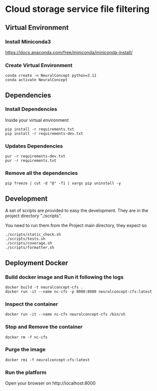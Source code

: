 # Cloud storage service file filtering

## Virtual Environment

### Install Miniconda3 
https://docs.anaconda.com/free/miniconda/miniconda-install/

### Create Virtual Environment
```shell
conda create -n NeuralConcept python=3.11
conda activate NeuralConcept
```

## Dependencies

### Install Dependencies 
Inside your virtual environment
```shell
pip install -r requirements.txt
pip install -r requirements-dev.txt
```

### Updates Dependencies
```shell
pur -r requirements-dev.txt
pur -r requirements.txt
```
### Remove all the dependencies
```shell
pip freeze | cut -d "@" -f1 | xargs pip uninstall -y
```
## Development

A set of scripts are provided to easy the development.
They are in the project directory "./scripts".

You need to run them from the Project main directory, they expect so

```shell
./scripts/static_check.sh
./scripts/tests.sh
./scripts/coverage.sh
./scripts/formatter.sh

```

## Deployment Docker

### Build docker image and Run it following the logs

```shell
docker build -t neuralconcept-cfs .
docker run -it --name nc-cfs -p 8000:8080 neuralconcept-cfs:latest 
```

### Inspect the container
```shell
docker run -it --name nc-cfs neuralconcept-cfs /bin/sh
```

### Stop and Remove the container 
```shell
docker rm -f nc-cfs
```

### Purge the image

```shell
docker rmi -f neuralconcept-cfs:latest
```


### Run the platform

Open your browser on http://localhost:8000

